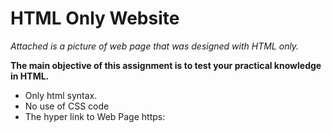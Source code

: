 # HTML Only Website

*Attached is a picture of web page that was designed with HTML only.* 

**The main objective of this assignment is to test your practical knowledge in HTML.**

- Only html syntax.
- No use of CSS code
- The hyper link to Web Page https:

